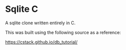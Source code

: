 # Sqlite C

A sqlite clone written entirely in C.

This was built using the following source as a reference:

https://cstack.github.io/db_tutorial/
